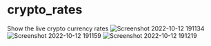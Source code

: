 # crypto_rates
Show the live crypto currency rates
![Screenshot 2022-10-12 191134](https://user-images.githubusercontent.com/105535366/195358847-44d706fa-1aad-40a5-b436-c79815c0df54.png)
![Screenshot 2022-10-12 191159](https://user-images.githubusercontent.com/105535366/195358880-570739ce-4783-40f0-807f-4bd04c15a778.png)
![Screenshot 2022-10-12 191219](https://user-images.githubusercontent.com/105535366/195358891-c643b9d8-c073-4672-937a-4476215a04be.png)
